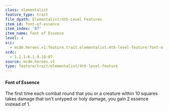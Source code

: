 ```yaml
---
class: elementalist
feature_type: trait
file_dpath: Elementalist/4th-Level Features
item_id: font-of-essence
item_index: '07'
item_name: Font of Essence
level: 4
scc:
  - mcdm.heroes.v1:feature.trait.elementalist.4th-level-feature:font-of-essence
scdc:
  - 1.1.1:6.1.9.10:07
source: mcdm.heroes.v1
type: feature/trait/elementalist/4th-level-feature
---
```


#### Font of Essence

The first time each combat round that you or a creature within 10 squares takes damage that isn't untyped or holy damage, you gain 2 essence instead of 1.
